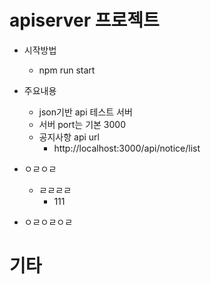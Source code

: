 # apiserver 프로젝트

- 시작방법

  - npm run start

- 주요내용

  - json기반 api 테스트 서버
  - 서버 port는 기본 3000
  - 공지사항 api url
    - http://localhost:3000/api/notice/list

- ㅇㄹㅇㄹ
  - ㄹㄹㄹㄹ
    - 111
- ㅇㄹㅇㄹㅇㄹ

# 기타
